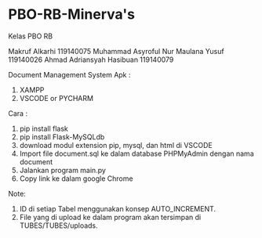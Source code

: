 # PBO-RB-Minerva's

Kelas PBO RB

Makruf Alkarhi 119140075
Muhammad Asyroful Nur Maulana Yusuf 119140026
Ahmad Adriansyah Hasibuan 119140079

Document Management System
Apk :
1. XAMPP
2. VSCODE or PYCHARM

Cara :
1. pip install flask
2. pip install Flask-MySQLdb
3. download modul extension pip, mysql, dan html di VSCODE
4. Import file document.sql ke dalam database PHPMyAdmin dengan nama document
5. Jalankan program main.py
6. Copy link ke dalam google Chrome

Note: 
1. ID di setiap Tabel menggunakan konsep AUTO_INCREMENT.
2. File yang di upload ke dalam program akan tersimpan di TUBES/TUBES/uploads.
